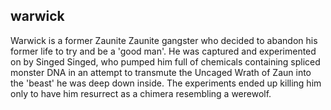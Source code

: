 ## warwick
Warwick is a former Zaunite Zaunite gangster who decided to abandon his former life to try and be a 'good man'. He was captured and experimented on by Singed Singed, who pumped him full of chemicals containing spliced monster DNA in an attempt to transmute the Uncaged Wrath of Zaun into the 'beast' he was deep down inside. The experiments ended up killing him only to have him resurrect as a chimera resembling a werewolf.
